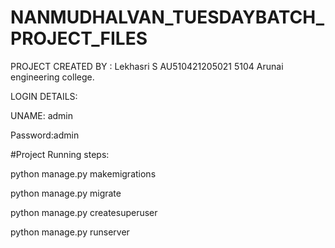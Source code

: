 # NANMUDHALVAN_TUESDAYBATCH_PROJECT_FILES

PROJECT CREATED BY : Lekhasri S 
AU510421205021
5104 Arunai engineering college.
                    



LOGIN DETAILS:


UNAME: admin


Password:admin




#Project Running steps:

python manage.py makemigrations

python manage.py migrate

python manage.py createsuperuser

python manage.py runserver
